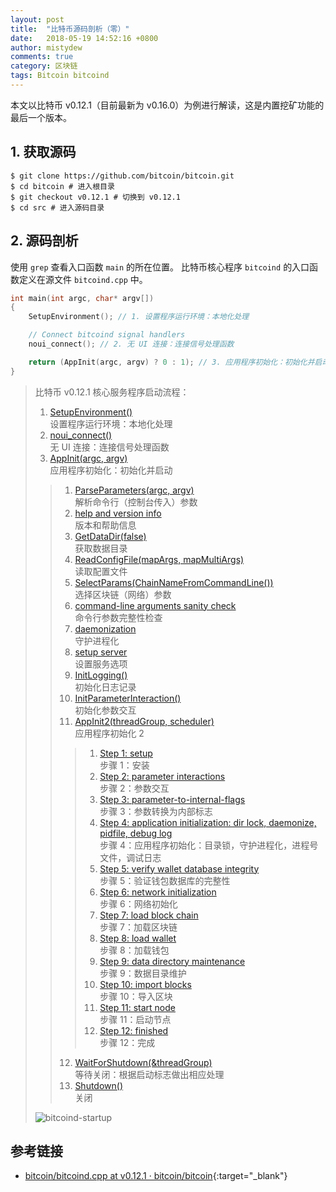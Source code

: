 ```yaml
---
layout: post
title:  "比特币源码剖析（零）"
date:   2018-05-19 14:52:16 +0800
author: mistydew
comments: true
category: 区块链
tags: Bitcoin bitcoind
---
```

本文以比特币 v0.12.1（目前最新为 v0.16.0）为例进行解读，这是内置挖矿功能的最后一个版本。

## 1. 获取源码

```shell
$ git clone https://github.com/bitcoin/bitcoin.git
$ cd bitcoin # 进入根目录
$ git checkout v0.12.1 # 切换到 v0.12.1
$ cd src # 进入源码目录
```

## 2. 源码剖析

使用 `grep` 查看入口函数 `main` 的所在位置。
比特币核心程序 `bitcoind` 的入口函数定义在源文件 `bitcoind.cpp` 中。

```cpp
int main(int argc, char* argv[])
{
    SetupEnvironment(); // 1. 设置程序运行环境：本地化处理

    // Connect bitcoind signal handlers
    noui_connect(); // 2. 无 UI 连接：连接信号处理函数

    return (AppInit(argc, argv) ? 0 : 1); // 3. 应用程序初始化：初始化并启动
}
```

> 比特币 v0.12.1 核心服务程序启动流程：
> 1. [SetupEnvironment()](/blog/2018/05/the-annotated-bitcoin-sources-01.html#SetupEnvironment-ref)<br>设置程序运行环境：本地化处理
> 2. [noui_connect()](/blog/2018/05/the-annotated-bitcoin-sources-01.html#noui_connect-ref)<br>无 UI 连接：连接信号处理函数
> 3. [AppInit(argc, argv)](/blog/2018/06/the-annotated-bitcoin-sources-02.html#AppInit-ref)<br>应用程序初始化：初始化并启动
> > 1. [ParseParameters(argc, argv)](/blog/2018/06/the-annotated-bitcoin-sources-02.html#ParseParameters-ref)<br>解析命令行（控制台传入）参数
> > 2. [help and version info](/blog/2018/06/the-annotated-bitcoin-sources-02.html#HelpVersionInfo-ref)<br>版本和帮助信息
> > 3. [GetDataDir(false)](/blog/2018/06/the-annotated-bitcoin-sources-03.html#GetDataDir-ref)<br>获取数据目录
> > 4. [ReadConfigFile(mapArgs, mapMultiArgs)](/blog/2018/06/the-annotated-bitcoin-sources-03.html#ReadConfigFile-ref)<br>读取配置文件
> > 5. [SelectParams(ChainNameFromCommandLine())](/blog/2018/06/the-annotated-bitcoin-sources-03.html#SelectParams-ref)<br>选择区块链（网络）参数
> > 6. [command-line arguments sanity check](/blog/2018/06/the-annotated-bitcoin-sources-03.html#Command-line-ref)<br>命令行参数完整性检查
> > 7. [daemonization](/blog/2018/06/the-annotated-bitcoin-sources-03.html#Daemon-ref)<br>守护进程化
> > 8. [setup server](/blog/2018/06/the-annotated-bitcoin-sources-03.html#Server-ref)<br>设置服务选项
> > 9. [InitLogging()](/blog/2018/06/the-annotated-bitcoin-sources-04.html#InitLogging-ref)<br>初始化日志记录
> > 10. [InitParameterInteraction()](/blog/2018/06/the-annotated-bitcoin-sources-04.html#InitParameterInteraction-ref)<br>初始化参数交互
> > 11. [AppInit2(threadGroup, scheduler)](/blog/2018/06/the-annotated-bitcoin-sources-04.html#AppInit2-ref)<br>应用程序初始化 2
> > > 1. [Step 1: setup](/blog/2018/06/the-annotated-bitcoin-sources-04.html#Step01-ref)<br>步骤 1：安装
> > > 2. [Step 2: parameter interactions](/blog/2018/06/the-annotated-bitcoin-sources-04.html#Step02-ref)<br>步骤 2：参数交互
> > > 3. [Step 3: parameter-to-internal-flags](/blog/2018/06/the-annotated-bitcoin-sources-05.html#Step03-ref)<br>步骤 3：参数转换为内部标志
> > > 4. [Step 4: application initialization: dir lock, daemonize, pidfile, debug log](/blog/2018/06/the-annotated-bitcoin-sources-05.html#Step04-ref)<br>步骤 4：应用程序初始化：目录锁，守护进程化，进程号文件，调试日志
> > > 5. [Step 5: verify wallet database integrity](/blog/2018/08/the-annotated-bitcoin-sources-11.html#Step05-ref)<br>步骤 5：验证钱包数据库的完整性
> > > 6. [Step 6: network initialization](/blog/2018/08/the-annotated-bitcoin-sources-12.html#Step06-ref)<br>步骤 6：网络初始化
> > > 7. [Step 7: load block chain](/blog/2018/08/the-annotated-bitcoin-sources-13.html#Step07-ref)<br>步骤 7：加载区块链
> > > 8. [Step 8: load wallet](/blog/2018/08/the-annotated-bitcoin-sources-14.html#Step08-ref)<br>步骤 8：加载钱包
> > > 9. [Step 9: data directory maintenance](/blog/2018/09/the-annotated-bitcoin-sources-15.html#Step09-ref)<br>步骤 9：数据目录维护
> > > 10. [Step 10: import blocks](/blog/2018/09/the-annotated-bitcoin-sources-15.html#Step10-ref)<br>步骤 10：导入区块
> > > 11. [Step 11: start node](/blog/2018/09/the-annotated-bitcoin-sources-16.html#Step11-ref)<br>步骤 11：启动节点
> > > 12. [Step 12: finished]()<br>步骤 12：完成
> > 12. [WaitForShutdown(&threadGroup)]()<br>等待关闭：根据启动标志做出相应处理
> > 13. [Shutdown()]()<br>关闭
> 
> ![bitcoind-startup](https://www.plantuml.com/plantuml/svg/ZLHDJzn03Btlhx3sK6NHHYhqEmS4uWCXqQhgLke1eSeaJjPYuebc713zzVLaTo7XK7g9alUU_JnsF4THCMZVkbcsju0yFxnU9O2bWIxuacAyWNcBB1cB0eQcN4Avnh2Ntk-lRnRpMHwuMMj-2FCLQT-ToJq7Bos9PebDXFYUVvTUXCfdyBZhBeKr6v8EwIR9lcE8P0ziIId45xAaM9Fh0AM2U-FP2x3KVijTa9wYuYc7h4ONQHVpWx0wyL9pSywEiXQxuz349TZBrzuffw-TTaNEwXrAYDd96bc-OKldmRSdlctD-8g5iiLENcx0t1cQwknJ2o945DP7QngLTrjbXTHwuJ-ex6MBnTGxY1JiC5ieTUVADmrBaor6s5DJBiKUMAOiBxjwaEaw45ONmVVT4gBPLxsZC9sNKWVx1GpUHZnX1mLqEnFWPvSu5hqRYNBr-Q0JT7dji9aetnU0NUUuHDsCYPNHRSzVGCK1d2_lbh1h32sXuwfcHuRHRTyOtumpVYZIqBb-X0TqZjGY5Mynqb1j4wpZO_d70eJqmOUx5-PZqQV2NB22srHB-ibvGd_Uq5l3CVEb6EpJEQXK7nwXnLI6e9Gq5kw_BO3RpWVTcCG9cGQXQ9puQXfcuwXPEDeC_tlAN5kqRmb-KjGvw9fa1iE2Q-Z9bleNifxxi5htMla7oTwCKbaym63qH1j4BfBXbYAjLCen_82XxpHxFLWghl-n-CQyUj6OyvbKaxl9RgtPaUNkM_SN)

## 参考链接

* [bitcoin/bitcoind.cpp at v0.12.1 · bitcoin/bitcoin](https://github.com/bitcoin/bitcoin/blob/v0.12.1/src/bitcoind.cpp){:target="_blank"}
